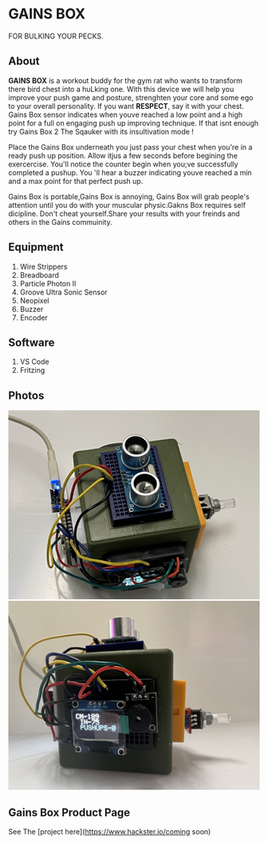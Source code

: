 # GAINS BOX
FOR BULKING YOUR PECKS.
## About
**GAINS BOX** is a workout buddy for the gym rat who wants to transform there bird chest into a huLking one. With this device we will help you improve your push game and posture, strenghten your core and some ego to your overall personality. If you want **RESPECT**, say it with your chest. Gains Box sensor indicates when youve reached a low point  and a  high point for a full on engaging push up improving technique. If that isnt enough try Gains Box 2 The Sqauker with its insultivation mode ! 

Place the Gains Box underneath you just pass your chest when you're in a ready push up position. Allow itjus a few seconds before begining the exercercise. You'll notice the counter begin when you;ve successfully completed a pushup. You 'll hear a buzzer indicating youve reached a min and a max point for that perfect push up.

Gains Box is portable,Gains Box is annoying, Gains Box will grab people's attention until you do with your muscular physic.Gakns Box requires self dicipline. Don't cheat yourself.Share your results with your freinds and others in the Gains commuinity.


## Equipment
1. Wire Strippers
1. Breadboard
1. Particle Photon II
1. Groove Ultra Sonic Sensor
1. Neopixel
1. Buzzer
1. Encoder
## Software
1. VS Code
1. Fritzing

## Photos

![Bird_Box_Top](/Images/Bird_Box_Top.jpg)
![Bird_Box_Top](/Images/Bird_Box_Show_OLED.jpg)

## Gains Box Product Page
See The [project here](https://www.hackster.io/coming soon)
